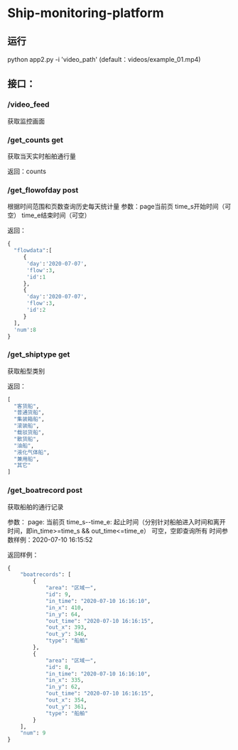 # Ship-monitoring-platform

## 运行
python app2.py -i 'video_path'  (default：videos/example_01.mp4)

## 接口：

### /video_feed
获取监控画面

### /get_counts  get
获取当天实时船舶通行量

返回：counts

### /get_flowofday post
根据时间范围和页数查询历史每天统计量
参数：page当前页   time_s开始时间（可空）   time_e结束时间（可空）

返回：
```python
{
  "flowdata":[
     {
      'day':'2020-07-07',
      'flow':3,
      'id':1
     },
     {
      'day':'2020-07-07',
      'flow':3,
      'id':2
     }
  ],
  'num':8
}
```

### /get_shiptype  get
获取船型类别

返回：
```python
[
  "客货船",
  "普通货船",
  "集装箱船",
  "滚装船",
  "载驳货船",
  "散货船",
  "油船",
  "液化气体船",
  "兼用船",
  "其它"
]
```

### /get_boatrecord  post
获取船舶的通行记录

参数：
page:   当前页
time_s--time_e: 起止时间（分别针对船舶进入时间和离开时间，即in_time>=time_s && out_time<=time_e） 可空，空即查询所有
时间参数样例：2020-07-10 16:15:52

返回样例：
```python
{
    "boatrecords": [
        {
            "area": "区域一",
            "id": 9,
            "in_time": "2020-07-10 16:16:10",
            "in_x": 410,
            "in_y": 64,
            "out_time": "2020-07-10 16:16:15",
            "out_x": 393,
            "out_y": 346,
            "type": "船舶"
        },
        {
            "area": "区域一",
            "id": 8,
            "in_time": "2020-07-10 16:16:10",
            "in_x": 335,
            "in_y": 62,
            "out_time": "2020-07-10 16:16:15",
            "out_x": 354,
            "out_y": 361,
            "type": "船舶"
        }
    ],
    "num": 9
}
```